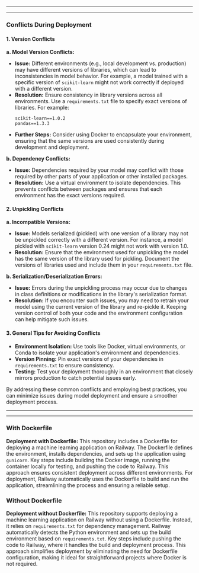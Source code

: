 

---

---

### Conflicts During Deployment

#### 1. **Version Conflicts**

   **a. Model Version Conflicts:**
   - **Issue:** Different environments (e.g., local development vs. production) may have different versions of libraries, which can lead to inconsistencies in model behavior. For example, a model trained with a specific version of `scikit-learn` might not work correctly if deployed with a different version.
   - **Resolution:** Ensure consistency in library versions across all environments. Use a `requirements.txt` file to specify exact versions of libraries. For example:
     ```plaintext
     scikit-learn==1.0.2
     pandas==1.3.3
     ```
   - **Further Steps:** Consider using Docker to encapsulate your environment, ensuring that the same versions are used consistently during development and deployment.

   **b. Dependency Conflicts:**
   - **Issue:** Dependencies required by your model may conflict with those required by other parts of your application or other installed packages.
   - **Resolution:** Use a virtual environment to isolate dependencies. This prevents conflicts between packages and ensures that each environment has the exact versions required.

#### 2. **Unpickling Conflicts**

   **a. Incompatible Versions:**
   - **Issue:** Models serialized (pickled) with one version of a library may not be unpickled correctly with a different version. For instance, a model pickled with `scikit-learn` version 0.24 might not work with version 1.0.
   - **Resolution:** Ensure that the environment used for unpickling the model has the same version of the library used for pickling. Document the versions of libraries used and include them in your `requirements.txt` file.

   **b. Serialization/Deserialization Errors:**
   - **Issue:** Errors during the unpickling process may occur due to changes in class definitions or modifications in the library's serialization format.
   - **Resolution:** If you encounter such issues, you may need to retrain your model using the current version of the library and re-pickle it. Keeping version control of both your code and the environment configuration can help mitigate such issues.

#### 3. **General Tips for Avoiding Conflicts**

   - **Environment Isolation:** Use tools like Docker, virtual environments, or Conda to isolate your application's environment and dependencies.
   - **Version Pinning:** Pin exact versions of your dependencies in `requirements.txt` to ensure consistency.
   - **Testing:** Test your deployment thoroughly in an environment that closely mirrors production to catch potential issues early.

By addressing these common conflicts and employing best practices, you can minimize issues during model deployment and ensure a smoother deployment process.

---

---

### With Dockerfile

**Deployment with Dockerfile:**
This repository includes a Dockerfile for deploying a machine learning application on Railway. The Dockerfile defines the environment, installs dependencies, and sets up the application using `gunicorn`. Key steps include building the Docker image, running the container locally for testing, and pushing the code to Railway. This approach ensures consistent deployment across different environments. For deployment, Railway automatically uses the Dockerfile to build and run the application, streamlining the process and ensuring a reliable setup.

### Without Dockerfile

**Deployment without Dockerfile:**
This repository supports deploying a machine learning application on Railway without using a Dockerfile. Instead, it relies on `requirements.txt` for dependency management. Railway automatically detects the Python environment and sets up the build environment based on `requirements.txt`. Key steps include pushing the code to Railway, where it handles the build and deployment process. This approach simplifies deployment by eliminating the need for Dockerfile configuration, making it ideal for straightforward projects where Docker is not required.
